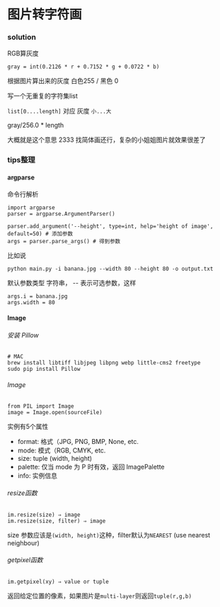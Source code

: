 # 图片转字符画

### solution

RGB算灰度

```
gray = int(0.2126 * r + 0.7152 * g + 0.0722 * b)
```

根据图片算出来的灰度  白色255 / 黑色 0

写一个无重复的字符集list

`list[0....length]` 对应 灰度 `小...大`

gray/256.0 * length


大概就是这个意思 2333 找简体画还行，复杂的小姐姐图片就效果很差了


### tips整理

#### argparse

命令行解析

```
import argparse
parser = argparse.ArgumentParser()

parser.add_argument('--height', type=int, help='height of image', default=50) # 添加参数
args = parser.parse_args() # 得到参数
```

比如说
```
python main.py -i banana.jpg --width 80 --height 80 -o output.txt
```

默认参数类型 字符串， -- 表示可选参数，这样

```
args.i = banana.jpg
args.width = 80
```


#### Image

###### 安装 Pillow
```
# MAC
brew install libtiff libjpeg libpng webp little-cms2 freetype
sudo pip install Pillow
```

###### Image

```
from PIL import Image
image = Image.open(sourceFile)
```

实例有5个属性
- format: 格式（JPG, PNG, BMP, None, etc.
- mode: 模式（RGB, CMYK, etc.
- size: tuple (width, height)
- palette: 仅当 mode 为 P 时有效，返回 ImagePalette
- info: 实例信息

###### resize函数

```
im.resize(size) ⇒ image
im.resize(size, filter) ⇒ image
```

size 参数应该是`(width, height)`这种，filter默认为`NEAREST` (use nearest neighbour)

###### getpixel函数

```
im.getpixel(xy) ⇒ value or tuple
```

返回给定位置的像素，如果图片是`multi-layer`则返回`tuple(r,g,b)`


